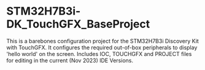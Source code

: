 # STM32H7B3i-DK_TouchGFX_BaseProject
This is a barebones configuration project for the STM32H7B3i Discovery Kit with TouchGFX.  It configures the required out-of-box peripherals to display 'hello world' on the screen.  Includes IOC, TOUCHGFX and PROJECT files for editing in the current (Nov 2023) IDE Versions.
